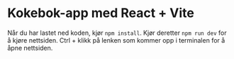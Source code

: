 # Kokebok-app med React + Vite

Når du har lastet ned koden, kjør `npm install`. Kjør deretter `npm run dev` for å kjøre nettsiden. Ctrl + klikk på lenken som kommer opp i terminalen for å åpne nettsiden.
